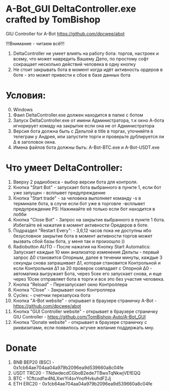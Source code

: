 # A-Bot_GUI DeltaController.exe crafted by TomBishop
GIU Controller for A-Bot https://github.com/dpcwee/abot

!!!Внимание - читаем всё!!!
1. DeltaController не умеет влиять на работу бота: торгов, настроек и всему, что может навредить Вашему Депо, по простому софт сокращает несколько действий человека в одну кнопку
2. Не стоит закрывать бота в момент когда идёт активность ордеров в боте - это может привести к сбое в базе данных бота

# Условия:
0. Windows
1. Фаил DeltaController.exe должен находится в папке с ботом
2. Запуск DeltaController.exe от имени Администратора, т.к окно А-бота игнорирует комаду на закрытие если она не от Администратора
3. Версия бота должна быть с Дельтой в title в торгах, уточняйтя в телеграм у Андрея, или запустите торги и проверьте дублируется ли Δ в заголовок окна.
4. Имена файлов бота должны быть: A-Bot-BTC.exe и A-Bot-USDT.exe

# Что умеет DeltaController:
1. Вверху 2 радиобокса - выбор версии бота для контроля.
2. Кнопка "Start Bot" - запускает бота выбранного в пункте 1, если бот уже запущен - всплывет предупреждение
3. Кнопка "Start trade" - за человека выполняет команду -s в терминале бота, в случе если бот уже в торговле -всплывет предупреждение PS: Нажимайте её только если бот находится в лобби
4. Кнопка "Close Bot" - Запрос на закрытие выбранного в пункте 1 бота. Избегайте её нажатия в момент активности Оредеров в боте.
5. Подраздел "Restart Every": - 3,6,12 часов пока не доступны ибо безусловное закрытие бота в момент активности торгов может вызвать сбой базы бота, у меня так и произошло ))
6. Radiobutton AUTO - После нажатия на Кнопку Start Automatics: Запускает каждые 10 мин анализатор изменения Дельты - первый запрос Δ0 становится Опорным, далее в течении минуты, каждые 3 секунды снова запрашивает Δ1, которая становится Контрольной и если Контрольная Δ1 за 20 проверок совпадает с Опорной Δ0 - автоматика выгружает Бота, через 5сек его запускает снова, и еще через 10сек отправляет бота в торги и все это без участия человека.
7. Кнопка "Reload" - Перезапускает окно Контроллера
8. Кнопка "Close" - Закрывает окно Контроллера
9. Cycles: - счетчки перезапуска бота
10. Кнопка "A-Bot website" - открывает в браузере страничку A-Bot - https://github.com/dpcwee/abot
11. Кнопка "GUI Controller website" - открывает в браузере страничку GIU Controller - https://github.com/TomBishop-Auto/A-Bot_GUI
12. Кнопка "Donate website" - открывает в браузере страничку с риквизитами, если появилось жгучее желание поддержать мну. 

# Donate

1. BNB BEP20 (BSC) - 0x1cb64ae704aa04a979b2096ea9d539660a8c04fe
2. USDT TRC20      - TNdwdecdCGboB2ede7TBwxTqNkwjVEfEQQ
3. BTC             - 1Cftcodfw4NLXwrYi4svYnofHvkuhdF2Jj
4. ETH ERC20       - 0x1cb64ae704aa04a979b2096ea9d539660a8c04fe
